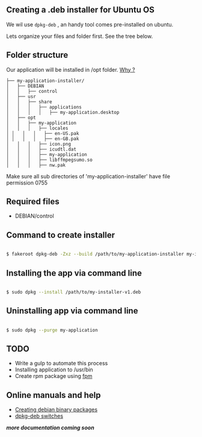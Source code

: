 ## Creating a .deb installer for Ubuntu OS


We wil use ```dpkg-deb``` , an handy tool comes pre-installed on ubuntu.

Lets organize your files and folder first. See the tree below.


## Folder structure

Our application will be installed in /opt folder. [Why ?](http://www.tldp.org/LDP/Linux-Filesystem-Hierarchy/html/opt.html)

```
├── my-application-installer/
│   ├── DEBIAN
│   │   ├── control
│   ├── usr
│   │   ├── share
│   │   │   ├── applications
│   │   │   │   ├── my-application.desktop
│   ├── opt
│   │   ├── my-application
│   │   │   ├── locales
│ │   │   │   ├── en-US.pak
│ │   │   │   ├── en-GB.pak
│   │   │   ├── icon.png
│   │   │   ├── icudtl.dat
│   │   │   ├── my-application
│   │   │   ├── libffmpegsumo.so
│   │   │   ├── nw.pak
```

Make sure all sub directories of 'my-application-installer' have file permission 0755

## Required files
* DEBIAN/control 


## Command to create installer

```bash

$ fakeroot dpkg-deb -Zxz --build /path/to/my-application-installer my-installer-v1.deb


```

## Installing the app via command line

```bash

$ sudo dpkg --install /path/to/my-installer-v1.deb

```

## Uninstalling app via command line

```bash

$ sudo dpkg --purge my-application

```

## TODO
* Write a gulp to automate this process
* Installing application to /usr/bin 
* Create rpm package using [fpm](https://github.com/jordansissel/fpm)



## Online manuals and help

* [Creating debian binary packages](http://tldp.org/HOWTO/html_single/Debian-Binary-Package-Building-HOWTO/)
* [dpkg-deb switches](http://manpages.ubuntu.com/manpages/hardy/man1/dpkg-deb.1.html)

***more documentation coming soon***
